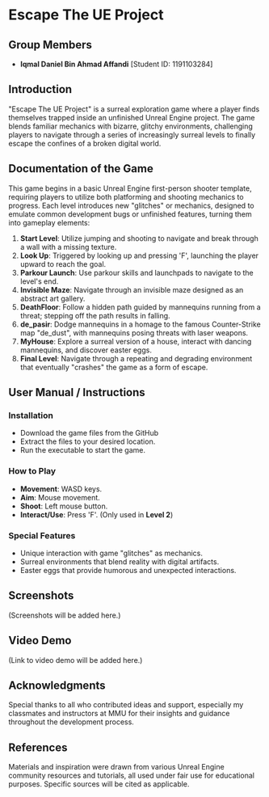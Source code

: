 # Escape The UE Project

## Group Members
- **Iqmal Daniel Bin Ahmad Affandi** [Student ID: 1191103284]

## Introduction
"Escape The UE Project" is a surreal exploration game where a player finds themselves trapped inside an unfinished Unreal Engine project. The game blends familiar mechanics with bizarre, glitchy environments, challenging players to navigate through a series of increasingly surreal levels to finally escape the confines of a broken digital world.

## Documentation of the Game
This game begins in a basic Unreal Engine first-person shooter template, requiring players to utilize both platforming and shooting mechanics to progress. Each level introduces new "glitches" or mechanics, designed to emulate common development bugs or unfinished features, turning them into gameplay elements:
1. **Start Level**: Utilize jumping and shooting to navigate and break through a wall with a missing texture.
2. **Look Up**: Triggered by looking up and pressing 'F', launching the player upward to reach the goal.
3. **Parkour Launch**: Use parkour skills and launchpads to navigate to the level's end.
4. **Invisible Maze**: Navigate through an invisible maze designed as an abstract art gallery.
5. **DeathFloor**: Follow a hidden path guided by mannequins running from a threat; stepping off the path results in falling.
6. **de_pasir**: Dodge mannequins in a homage to the famous Counter-Strike map "de_dust", with mannequins posing threats with laser weapons.
7. **MyHouse**: Explore a surreal version of a house, interact with dancing mannequins, and discover easter eggs.
8. **Final Level**: Navigate through a repeating and degrading environment that eventually "crashes" the game as a form of escape.

## User Manual / Instructions
### Installation
- Download the game files from the GitHub
- Extract the files to your desired location.
- Run the executable to start the game.

### How to Play
- **Movement**: WASD keys.
- **Aim**: Mouse movement.
- **Shoot**: Left mouse button.
- **Interact/Use**: Press 'F'. (Only used in **Level 2**)

### Special Features
- Unique interaction with game "glitches" as mechanics.
- Surreal environments that blend reality with digital artifacts.
- Easter eggs that provide humorous and unexpected interactions.

## Screenshots
(Screenshots will be added here.)

## Video Demo
(Link to video demo will be added here.)

## Acknowledgments
Special thanks to all who contributed ideas and support, especially my classmates and instructors at MMU for their insights and guidance throughout the development process.

## References
Materials and inspiration were drawn from various Unreal Engine community resources and tutorials, all used under fair use for educational purposes. Specific sources will be cited as applicable.
